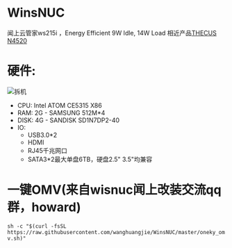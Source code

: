 # WinsNUC
闻上云管家ws215i ，Energy Efficient 9W Idle, 14W Load
相近产品[THECUS N4520](http://www.thecus.com/product.php?PROD_ID=86)
# 硬件:
![拆机](https://am.zdmimg.com/201604/05/5703a8469d1e6.jpg_e600.jpg)
* CPU: Intel ATOM CE5315 X86
* RAM: 2G - SAMSUNG 512M*4
* DISK: 4G - SANDISK SD1N7DP2-40
* IO: 
  * USB3.0*2 
  * HDMI
  * RJ45千兆网口
  * SATA3*2最大单盘6TB，硬盘2.5" 3.5"均兼容

# 一键OMV(来自wisnuc闻上改装交流qq群，howard)

```sh -c "$(curl -fsSL https://raw.githubusercontent.com/wanghuangjie/WinsNUC/master/oneky_omv.sh)"```
